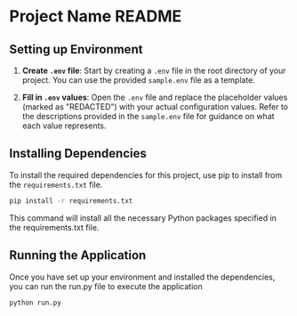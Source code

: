 # Project Name README

## Setting up Environment

1. **Create `.env` file**: Start by creating a `.env` file in the root directory of your project. You can use the provided `sample.env` file as a template.

2. **Fill in `.env` values**: Open the `.env` file and replace the placeholder values (marked as "REDACTED") with your actual configuration values. Refer to the descriptions provided in the `sample.env` file for guidance on what each value represents.

## Installing Dependencies

To install the required dependencies for this project, use pip to install from the `requirements.txt` file.

```bash
pip install -r requirements.txt
```

This command will install all the necessary Python packages specified in the requirements.txt file.

## Running the Application

Once you have set up your environment and installed the dependencies, you can run the run.py file to execute the application

```bash
python run.py
```